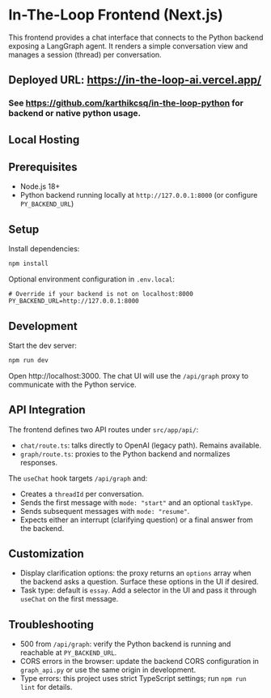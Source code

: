 # In-The-Loop Frontend (Next.js)

This frontend provides a chat interface that connects to the Python backend exposing a LangGraph agent. It renders a simple conversation view and manages a session (thread) per conversation.

## Deployed URL: https://in-the-loop-ai.vercel.app/
### See https://github.com/karthikcsq/in-the-loop-python for backend or native python usage.

## Local Hosting
## Prerequisites

- Node.js 18+
- Python backend running locally at `http://127.0.0.1:8000` (or configure `PY_BACKEND_URL`)

## Setup

Install dependencies:

```powershell
npm install
```

Optional environment configuration in `.env.local`:

```env
# Override if your backend is not on localhost:8000
PY_BACKEND_URL=http://127.0.0.1:8000
```

## Development

Start the dev server:

```powershell
npm run dev
```

Open http://localhost:3000. The chat UI will use the `/api/graph` proxy to communicate with the Python service.

## API Integration

The frontend defines two API routes under `src/app/api/`:

- `chat/route.ts`: talks directly to OpenAI (legacy path). Remains available.
- `graph/route.ts`: proxies to the Python backend and normalizes responses.

The `useChat` hook targets `/api/graph` and:

- Creates a `threadId` per conversation.
- Sends the first message with `mode: "start"` and an optional `taskType`.
- Sends subsequent messages with `mode: "resume"`.
- Expects either an interrupt (clarifying question) or a final answer from the backend.

## Customization

- Display clarification options: the proxy returns an `options` array when the backend asks a question. Surface these options in the UI if desired.
- Task type: default is `essay`. Add a selector in the UI and pass it through `useChat` on the first message.

## Troubleshooting

- 500 from `/api/graph`: verify the Python backend is running and reachable at `PY_BACKEND_URL`.
- CORS errors in the browser: update the backend CORS configuration in `graph_api.py` or use the same origin in development.
- Type errors: this project uses strict TypeScript settings; run `npm run lint` for details.
